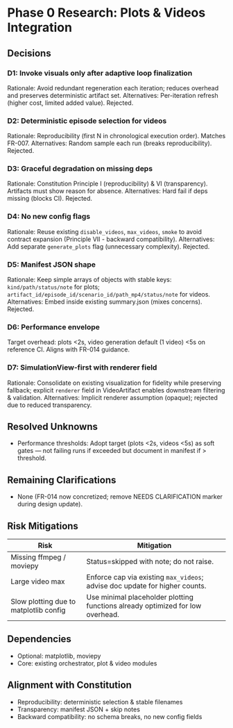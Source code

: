 # Phase 0 Research: Plots & Videos Integration

## Decisions

### D1: Invoke visuals only after adaptive loop finalization
Rationale: Avoid redundant regeneration each iteration; reduces overhead and preserves deterministic artifact set.
Alternatives: Per-iteration refresh (higher cost, limited added value). Rejected.

### D2: Deterministic episode selection for videos
Rationale: Reproducibility (first N in chronological execution order). Matches FR-007.
Alternatives: Random sample each run (breaks reproducibility). Rejected.

### D3: Graceful degradation on missing deps
Rationale: Constitution Principle I (reproducibility) & VI (transparency). Artifacts must show reason for absence.
Alternatives: Hard fail if deps missing (blocks CI). Rejected.

### D4: No new config flags
Rationale: Reuse existing `disable_videos`, `max_videos`, `smoke` to avoid contract expansion (Principle VII - backward compatibility).
Alternatives: Add separate `generate_plots` flag (unnecessary complexity). Rejected.

### D5: Manifest JSON shape
Rationale: Keep simple arrays of objects with stable keys: `kind/path/status/note` for plots; `artifact_id/episode_id/scenario_id/path_mp4/status/note` for videos.
Alternatives: Embed inside existing summary.json (mixes concerns). Rejected.

### D6: Performance envelope
Target overhead: plots <2s, video generation default (1 video) <5s on reference CI. Aligns with FR-014 guidance.

### D7: SimulationView-first with renderer field
Rationale: Consolidate on existing visualization for fidelity while preserving fallback; explicit `renderer` field in VideoArtifact enables downstream filtering & validation.
Alternatives: Implicit renderer assumption (opaque); rejected due to reduced transparency.

## Resolved Unknowns
- Performance thresholds: Adopt target (plots <2s, videos <5s) as soft gates — not failing runs if exceeded but document in manifest if > threshold.

## Remaining Clarifications
- None (FR-014 now concretized; remove NEEDS CLARIFICATION marker during design update).

## Risk Mitigations
| Risk | Mitigation |
|------|------------|
| Missing ffmpeg / moviepy | Status=skipped with note; do not raise. |
| Large video max | Enforce cap via existing `max_videos`; advise doc update for higher counts. |
| Slow plotting due to matplotlib config | Use minimal placeholder plotting functions already optimized for low overhead. |

## Dependencies
- Optional: matplotlib, moviepy
- Core: existing orchestrator, plot & video modules

## Alignment with Constitution
- Reproducibility: deterministic selection & stable filenames
- Transparency: manifest JSON + skip notes
- Backward compatibility: no schema breaks, no new config fields

